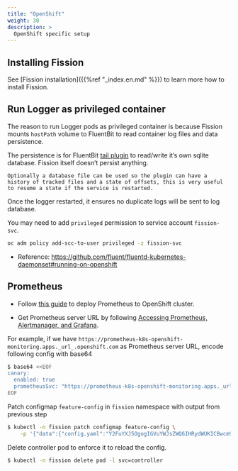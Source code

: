 ```yaml
---
title: "OpenShift"
weight: 30
description: >
  OpenShift specific setup 
---
```


## Installing Fission

See [Fission installation]({{%ref "_index.en.md" %}}) to learn more how to install Fission.

## Run Logger as privileged container

The reason to run Logger pods as privileged container is because Fission mounts `hostPath` volume to FluentBit to read container log files and data persistence.

The persistence is for FluentBit [tail plugin](https://github.com/fluent/fluent-bit-docs/blob/master/input/tail.md) to read/write it’s own sqlite database.
Fission itself doesn’t persist anything.

```text
Optionally a database file can be used so the plugin can have a history of tracked files and a state of offsets, this is very useful to resume a state if the service is restarted.
```

Once the logger restarted, it ensures no duplicate logs will be sent to log database.

You may need to add `privileged` permission to service account `fission-svc`.

```bash
oc adm policy add-scc-to-user privileged -z fission-svc
```

* Reference: https://github.com/fluent/fluentd-kubernetes-daemonset#running-on-openshift

## Prometheus

* Follow [this guide](https://docs.openshift.com/container-platform/4.2/monitoring/cluster-monitoring/configuring-the-monitoring-stack.html#creating-cluster-monitoring-configmap_configuring-monitoring) to deploy Prometheus to OpenShift cluster.

* Get Prometheus server URL by following [Accessing Prometheus, Alertmanager, and Grafana](https://docs.openshift.com/container-platform/4.2/monitoring/cluster-monitoring/prometheus-alertmanager-and-grafana.html#monitoring-accessing-prometheus-alertmanager-grafana-directly_accessing-prometheus).

For example, if we have `https://prometheus-k8s-openshift-monitoring.apps._url_.openshift.com` as Prometheus server URL, encode following config with base64

```sh
$ base64 <<EOF
canary:
  enabled: true
  prometheusSvc: "https://prometheus-k8s-openshift-monitoring.apps._url_.openshift.com"
EOF
```

Patch configmap `feature-config` in `fission` namespace with output from previous step

```sh
$ kubectl -n fission patch configmap feature-config \
    -p '{"data":{"config.yaml":"Y2FuYXJ5OgogIGVuYWJsZWQ6IHRydWUKICBwcm9tZXRoZXVzU3ZjOiAiaHR0cHM6Ly9wcm9tZXRoZXVzLWs4cy1vcGVuc2hpZnQtbW9uaXRvcmluZy5hcHBzLl91cmxfLm9wZW5zaGlmdC5jb20iCg"}}'
```

Delete controller pod to enforce it to reload the config.

```sh
$ kubectl -n fission delete pod -l svc=controller
```

